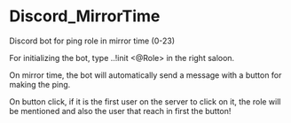 # Discord_MirrorTime
Discord bot for ping role in mirror time (0-23)


For initializing the bot, type ..!init <@Role> in the right saloon.

On mirror time, the bot will automatically send a message with a button for making the ping.

On button click, if it is the first user on the server to click on it, the role will be mentioned and also the user that reach in first the button!